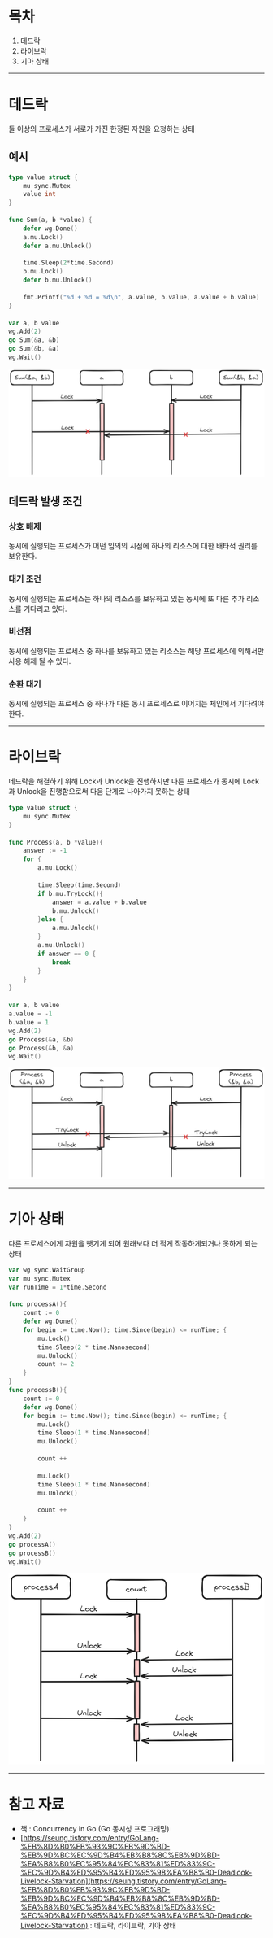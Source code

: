 # 목차
1. 데드락
2. 라이브락
3. 기아 상태

-----
# 데드락
둘 이상의 프로세스가 서로가 가진 한정된 자원을 요청하는 상태   
## 예시
```go
type value struct {
	mu sync.Mutex
	value int
}

func Sum(a, b *value) {
	defer wg.Done()
	a.mu.Lock()
	defer a.mu.Unlock()
	
	time.Sleep(2*time.Second)
	b.mu.Lock()
	defer b.mu.Unlock()
	
	fmt.Printf("%d + %d = %d\n", a.value, b.value, a.value + b.value)
}

var a, b value
wg.Add(2)
go Sum(&a, &b)
go Sum(&b, &a)
wg.Wait()

```

<img src="/assets/Pasted image 20240312170829.png">

## 데드락 발생 조건
### 상호 배제
동시에 실행되는 프로세스가 어떤 임의의 시점에 하나의 리소스에 대한 배타적 권리를 보유한다.
### 대기 조건
동시에 실행되는 프로세스는 하나의 리소스를 보유하고 있는 동시에 또 다른 추가 리소스를 기다리고 있다.
### 비선점
동시에 실행되는 프로세스 중 하나를 보유하고 있는 리소스는 해당 프로세스에 의해서만 사용 해제 될 수 있다.
### 순환 대기
동시에 실행되는 프로세스 중 하나가 다른 동시 프로세스로 이어지는 체인에서 기다려야 한다.

-----
# 라이브락
데드락을 해결하기 위해 Lock과 Unlock을 진행하지만 다른 프로세스가 동시에 Lock과 Unlock을 진행함으로써 다음 단계로 나아가지 못하는 상태
```go
type value struct {
	mu sync.Mutex
}

func Process(a, b *value){
	answer := -1
	for {
		a.mu.Lock()
		
		time.Sleep(time.Second)
		if b.mu.TryLock(){
			answer = a.value + b.value
			b.mu.Unlock()
		}else {
			a.mu.Unlock()
		}
		a.mu.Unlock()
		if answer == 0 {
			break
		}
	}
}

var a, b value
a.value = -1
b.value = 1
wg.Add(2)
go Process(&a, &b)
go Process(&b, &a)
wg.Wait()

```

<img src="/assets/Pasted image 20240312221000.png">

-----
# 기아 상태
다른 프로세스에게 자원을 뺏기게 되어 원래보다 더 적게 작동하게되거나 못하게 되는 상태
```go
var wg sync.WaitGroup
var mu sync.Mutex
var runTime = 1*time.Second

func processA(){
	count := 0
	defer wg.Done()
	for begin := time.Now(); time.Since(begin) <= runTime; {
		mu.Lock()
		time.Sleep(2 * time.Nanosecond)
		mu.Unlock()
		count += 2
	} 
}
func processB(){
	count := 0
	defer wg.Done()
	for begin := time.Now(); time.Since(begin) <= runTime; {
		mu.Lock()
		time.Sleep(1 * time.Nanosecond)
		mu.Unlock()
		
		count ++
		
		mu.Lock()
		time.Sleep(1 * time.Nanosecond)
		mu.Unlock()
		
		count ++
	} 
}
wg.Add(2)
go processA()
go processB()
wg.Wait()
```

<img src="/assets/Pasted image 20240313160002.png">

-----
# 참고 자료
- 책 : Concurrency in Go (Go 동시성 프로그래밍)
- [https://seung.tistory.com/entry/GoLang-%EB%8D%B0%EB%93%9C%EB%9D%BD-%EB%9D%BC%EC%9D%B4%EB%B8%8C%EB%9D%BD-%EA%B8%B0%EC%95%84%EC%83%81%ED%83%9C-%EC%9D%B4%ED%95%B4%ED%95%98%EA%B8%B0-Deadlcok-Livelock-Starvation](https://seung.tistory.com/entry/GoLang-%EB%8D%B0%EB%93%9C%EB%9D%BD-%EB%9D%BC%EC%9D%B4%EB%B8%8C%EB%9D%BD-%EA%B8%B0%EC%95%84%EC%83%81%ED%83%9C-%EC%9D%B4%ED%95%B4%ED%95%98%EA%B8%B0-Deadlcok-Livelock-Starvation) : 데드락, 라이브락, 기아 상태
